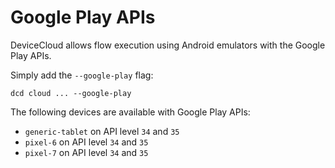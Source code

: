 # Google Play APIs

DeviceCloud allows flow execution using Android emulators with the Google Play APIs.

Simply add the `--google-play` flag:

```
dcd cloud ... --google-play
```

The following devices are available with Google Play APIs:

* `generic-tablet` on API level `34` and `35`
* `pixel-6` on API level `34` and `35`
* `pixel-7` on API level `34` and `35`

